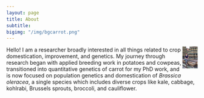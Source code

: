 ```yaml
---
layout: page
title: About
subtitle:
bigimg: "/img/bgcarrot.png"
---
```


<img style="float: right;" src="/img/thailand.jpg" width="40">

Hello! I am a researcher broadly interested in all things related to crop domestication, improvement, and genetics. My journey through research began with applied breeding work in potatoes and cowpeas, transitioned into quantitative genetics of carrot for my PhD work, and is now focused on population genetics and domestication of _Brassica oleracea_, a single species which includes diverse crops like kale, cabbage, kohlrabi, Brussels sprouts, broccoli, and cauliflower. 
